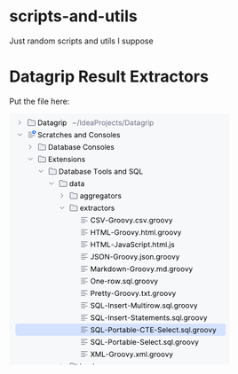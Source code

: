 # scripts-and-utils
Just random scripts and utils I suppose

# Datagrip Result Extractors
Put the file here:

![img.png](../../images/extractors_directory.png)
